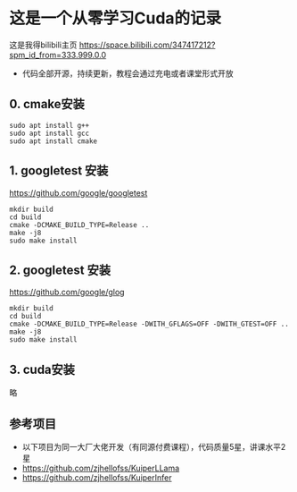 # 这是一个从零学习Cuda的记录
这是我得bilibili主页
https://space.bilibili.com/347417212?spm_id_from=333.999.0.0

- 代码全部开源，持续更新，教程会通过充电或者课堂形式开放

## 0. cmake安装
```
sudo apt install g++
sudo apt install gcc
sudo apt install cmake
```
## 1. googletest 安装
https://github.com/google/googletest
```
mkdir build
cd build
cmake -DCMAKE_BUILD_TYPE=Release ..
make -j8 
sudo make install 
```
## 2. googletest 安装
https://github.com/google/glog
```
mkdir build
cd build
cmake -DCMAKE_BUILD_TYPE=Release -DWITH_GFLAGS=OFF -DWITH_GTEST=OFF ..
make -j8 
sudo make install 
```

## 3. cuda安装
略
## 参考项目
- 以下项目为同一大厂大佬开发（有同源付费课程），代码质量5星，讲课水平2星
- https://github.com/zjhellofss/KuiperLLama
- https://github.com/zjhellofss/KuiperInfer
